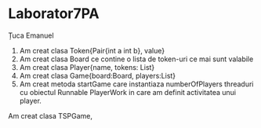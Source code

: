 # Laborator7PA
Țuca Emanuel
1. Am creat clasa Token{Pair{int a int b}, value}
2. Am creat clasa Board ce contine o lista de token-uri ce mai sunt valabile
3. Am creat clasa Player{name, tokens: List}
4. Am creat clasa Game{board:Board, players:List<Player>} 
5. Am creat metoda startGame care instantiaza numberOfPlayers threaduri cu obiectul Runnable PlayerWork in care am definit activitatea unui player. 


Am creat clasa TSPGame, 